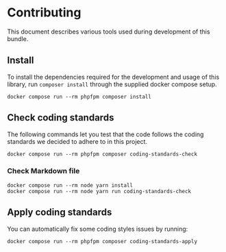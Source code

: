 # Contributing

This document describes various tools used during development of this bundle.

## Install

To install the dependencies required for the development and usage of this
library, run `composer install` through the supplied docker compose setup.

```shell
docker compose run --rm phpfpm composer install
```

## Check coding standards

The following commands let you test that the code follows the coding
standards we decided to adhere to in this project.

```shell
docker compose run --rm phpfpm composer coding-standards-check
```

### Check Markdown file

```shell
docker compose run --rm node yarn install
docker compose run --rm node yarn run coding-standards-check
```

## Apply coding standards

You can automatically fix some coding styles issues by running:

```shell
docker compose run --rm phpfpm composer coding-standards-apply
```
